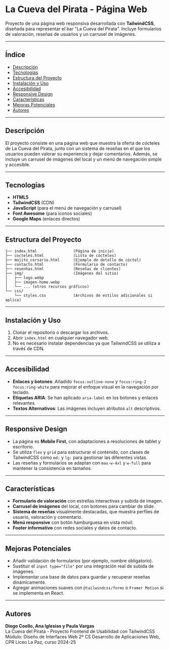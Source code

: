 # La Cueva del Pirata - Página Web

Proyecto de una página web responsiva desarrollada con **TailwindCSS**, diseñada para representar el bar "La Cueva del Pirata". Incluye formularios de valoración, reseñas de usuarios y un carrusel de imágenes.

---

## Índice

- [Descripción](#descripción)
- [Tecnologías](#tecnologías)
- [Estructura del Proyecto](#estructura-del-proyecto)
- [Instalación y Uso](#instalación-y-uso)
- [Accesibilidad](#accesibilidad)
- [Responsive Design](#responsive-design)
- [Características](#características)
- [Mejoras Potenciales](#mejoras-potenciales)
- [Autores](#autor)

---

## Descripción

El proyecto consiste en una página web que muestra la oferta de cócteles de La Cueva del Pirata, junto con un sistema de reseñas en el que los usuarios pueden valorar su experiencia y dejar comentarios. Además, se incluye un carrusel de imágenes del local y un menú de navegación simple y accesible.

---

## Tecnologías

- **HTML5**
- **TailwindCSS** (CDN)
- **JavaScript** (para el menú de navegación y carrusel)
- **Font Awesome** (para iconos sociales)
- **Google Maps** (enlaces directos)

---

## Estructura del Proyecto

```
├── index.html                (Página de inicio)
├── cocteles.html             (Lista de cócteles)
├── mojito_corsario.html      (Ejemplo de detalle de cóctel)
├── contacto.html             (Formulario de contacto)
├── resenhas.html             (Reseñas de clientes)
├── img/                      (Imágenes del sitio)
│   ├── logo.webp
│   ├── imagen-home.webp
│   └── ... (otros recursos gráficos)
└── css/
    └── styles.css            (Archivos de estilos adicionales si aplica)
```

---

## Instalación y Uso

1. Clonar el repositorio o descargar los archivos.
2. Abrir `index.html` en cualquier navegador web.
3. No es necesario instalar dependencias ya que TailwindCSS se utiliza a través de CDN.

---

## Accesibilidad

- **Enlaces y botones**: Añadido `focus:outline-none` y `focus:ring-2 focus:ring-white` para mejorar el enfoque visual en la navegación por teclado.
- **Etiquetas ARIA**: Se han aplicado `aria-label` en los botones y enlaces relevantes.
- **Textos Alternativos**: Las imágenes incluyen atributos `alt` descriptivos.

---

## Responsive Design

- La página es **Mobile First**, con adaptaciones a resoluciones de tablet y escritorio.
- Se utiliza `flex` y `grid` para estructurar el contenido, con clases de TailwindCSS como `md:` y `lg:` para gestionar las diferentes vistas.
- Las reseñas y formularios se adaptan con `max-w-4xl` y `w-full` para mantener la consistencia en tamaños.

---

## Características

- **Formulario de valoración** con estrellas interactivas y subida de imagen.
- **Carrusel de imágenes** del local, con botones para cambiar de slide.
- **Sistema de reseñas** visualmente destacadas, que muestra perfiles de usuario, valoración y comentario.
- **Menú responsive** con botón hamburguesa en vista móvil.
- **Footer informativo** con redes sociales y datos de contacto.

---

## Mejoras Potenciales

- Añadir validación de formularios (por ejemplo, nombre obligatorio).
- Sustituir el `input type="file"` por una integración real de subida de imágenes.
- Implementar una base de datos para guardar y recuperar reseñas dinámicamente.
- Agregar animaciones suaves con `@tailwindcss/forms` o `Framer Motion` si se implementa en React.

---

## Autores

**Diego Coello, Ana Iglesias y Paula Vargas**  
La Cueva del Pirata - Proyecto Frontend de Usabilidad con TailwindCSS  
Módulo: Diseño de Interfaces Web
2º CS Desarrollo de Aplicaciones Web, CPR Liceo La Paz, curso 2024-25
